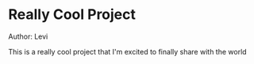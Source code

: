 Really Cool Project
===================
Author: Levi

This is a really cool project that I'm excited to finally share with the world
